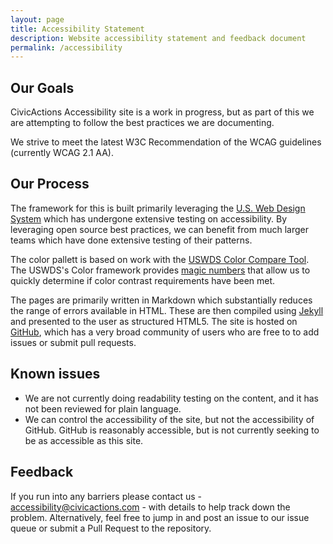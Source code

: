 ```yaml
---
layout: page
title: Accessibility Statement
description: Website accessibility statement and feedback document
permalink: /accessibility
---
```


## Our Goals

CivicActions Accessibility site is a work in progress, but as part of this we are attempting to follow the best practices we are documenting.

We strive to meet the latest W3C Recommendation of the WCAG guidelines (currently WCAG 2.1 AA).

## Our Process

The framework for this is built primarily leveraging the <a href="https://designsystem.digital.gov/">U.S. Web Design System</a> which has undergone extensive testing on accessibility. By leveraging open source best practices, we can benefit from much larger teams which have done extensive testing of their patterns. 

The color pallett is based on work with the <a href="https://civicactions.github.io/uswds-color-tool/">USWDS Color Compare Tool</a>. The USWDS's Color framework provides [magic numbers](https://designsystem.digital.gov/whats-new/updates/2019/04/08/introducing-uswds-2-0/) that allow us to quickly determine if color contrast requirements have been met.

The pages are primarily written in Markdown which substantially reduces the range of errors available in HTML. These are then compiled using <a href="https://jekyllrb.com/">Jekyll</a> and presented to the user as structured HTML5. The site is hosted on <a href="https://github.com">GitHub</a>, which has a very broad community of users who are free to to add issues or submit pull requests. 

## Known issues

- We are not currently doing readability testing on the content, and it has not been reviewed for plain language.
- We can control the accessibility of the site, but not the accessibility of GitHub. GitHub is reasonably accessible, but is not currently seeking to be as accessible as this site.

## Feedback
 
If you run into any barriers please contact us - [accessibility@civicactions.com](mailto:accessibility@civicactions.com) - with details to help track down the problem. Alternatively, feel free to jump in and post an issue to our issue queue or submit a Pull Request to the repository. 

